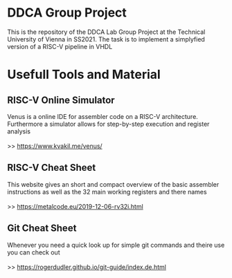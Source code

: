 # DDCA Group Project
This is the repository of the DDCA Lab Group Project at the Technical University of Vienna in SS2021. The task is to implement a simplyfied version of a RISC-V pipeline in VHDL

# Usefull Tools and Material
## RISC-V Online Simulator
Venus is a online IDE for assembler code on a RISC-V architecture. Furthermore a simulator allows for step-by-step execution and register analysis <br>
<br>>> https://www.kvakil.me/venus/
  
## RISC-V Cheat Sheet
This website gives an short and compact overview of the basic assembler instructions as well as the 32 main working registers and there names<br>
<br>>> https://metalcode.eu/2019-12-06-rv32i.html

## Git Cheat Sheet
Whenever you need a quick look up for simple git commands and theire use you can check out<br>
<br>>> https://rogerdudler.github.io/git-guide/index.de.html
